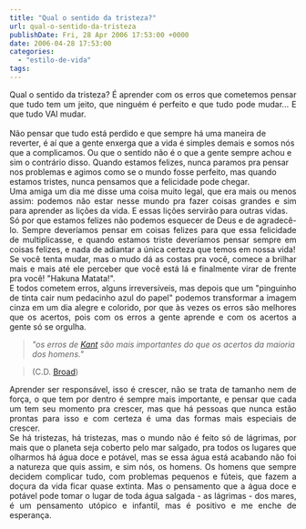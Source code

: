 ```yaml
---
title: "Qual o sentido da tristeza?"
url: qual-o-sentido-da-tristeza
publishDate: Fri, 28 Apr 2006 17:53:00 +0000
date: 2006-04-28 17:53:00
categories: 
  - "estilo-de-vida"
tags: 
---
```

<div style="text-align: justify;">Qual o sentido da tristeza? É aprender com os erros que cometemos pensar que tudo tem um jeito, que ninguém é perfeito e que tudo pode mudar... E que tudo VAI mudar.</div>
<div style="text-align: justify;"> <!--more--></div>
Não pensar que tudo está perdido e que sempre há uma maneira de reverter, é aí que a gente enxerga que a vida é simples demais e somos nós que a complicamos. Ou que o sentido não é o que a gente sempre achou e sim o contrário disso. Quando estamos felizes, nunca paramos pra pensar nos problemas e agimos como se o mundo fosse perfeito, mas quando estamos tristes, nunca pensamos que a felicidade pode chegar.
<div style="text-align: justify;"></div>
<div style="text-align: justify;"></div>
<div style="text-align: justify;">Uma amiga um dia me disse uma coisa muito legal, que era mais ou menos assim: podemos não estar nesse mundo pra fazer coisas grandes e sim para aprender as lições da vida. E essas lições servirão para outras vidas.</div>
<div style="text-align: justify;"></div>
<div style="text-align: justify;"></div>
<div style="text-align: justify;">Só por que estamos felizes não podemos esquecer de Deus e de agradecê-lo. Sempre deveríamos pensar em coisas felizes para que essa felicidade de multiplicasse, e quando estamos triste deveríamos pensar sempre em coisas felizes, e nada de adiantar a única certeza que temos em nossa vida!</div>
<div style="text-align: justify;"></div>
<div style="text-align: justify;"></div>
<div style="text-align: justify;">Se você tenta mudar, mas o mudo dá as costas pra você, comece a brilhar mais e mais até ele perceber que você está lá e finalmente virar de frente pra você! "Hakuna Matata!".</div>
<div style="text-align: justify;"></div>
<div style="text-align: justify;"></div>
<div style="text-align: justify;">E todos cometem erros, alguns irreversíveis, mas depois que um "pinguinho de tinta cair num pedacinho azul do papel" podemos transformar a imagem cinza em um dia alegre e colorido, por que às vezes os erros são melhores que os acertos, pois com os erros a gente aprende e com os acertos a gente só se orgulha.</div>
<div style="text-align: justify;"></div>
<blockquote>
<div><i>"os erros de <a href="http://en.wikipedia.org/wiki/Kant">Kant</a> são mais importantes do que os acertos da maioria dos homens."</i></div></blockquote>
<blockquote>
<div>(C.D. <a href="http://en.wikipedia.org/wiki/C._D._Broad">Broad</a>)</div></blockquote>
<div style="text-align: justify;"></div>
<div style="text-align: justify;">Aprender ser responsável, isso é crescer, não se trata de tamanho nem de força, o que tem por dentro é sempre mais importante, e pensar que cada um tem seu momento pra crescer, mas que há pessoas que nunca estão prontas para isso e com certeza é uma das formas mais especiais de crescer.</div>
<div style="text-align: justify;"></div>
<div style="text-align: justify;"></div>
<div style="text-align: justify;">Se há tristezas, há tristezas, mas o mundo não é feito só de lágrimas, por mais que o planeta seja coberto pelo mar salgado, pra todos os lugares que olharmos há água doce e potável, mas se essa água está acabando não foi a natureza que quis assim, e sim nós, os homens. Os homens que sempre decidem complicar tudo, com problemas pequenos e fúteis, que fazem a doçura da vida ficar quase extinta. Mas o pensamento que a água doce e potável pode tomar o lugar de toda água salgada - as lágrimas - dos mares, é um pensamento utópico e infantil, mas é positivo e me enche de esperança.</div>
<div style="text-align: justify;"></div>
<div style="text-align: justify;"></div>
